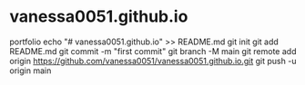 # vanessa0051.github.io
portfolio
echo "# vanessa0051.github.io" >> README.md
git init
git add README.md
git commit -m "first commit"
git branch -M main
git remote add origin https://github.com/vanessa0051/vanessa0051.github.io.git
git push -u origin main
